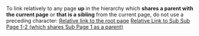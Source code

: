 To link relatively to any page **up** in the hierarchy which **shares a parent with the current page** or **that is a sibling** from the current page, do not use a preceding character:
[Relative link to the root page](<../../Root Page.md>)
[Relative Link to Sub Sub Page 1-2 (which shares Sub Page 1 as a parent)](<./Sub Sub Page 1-2.md>)
